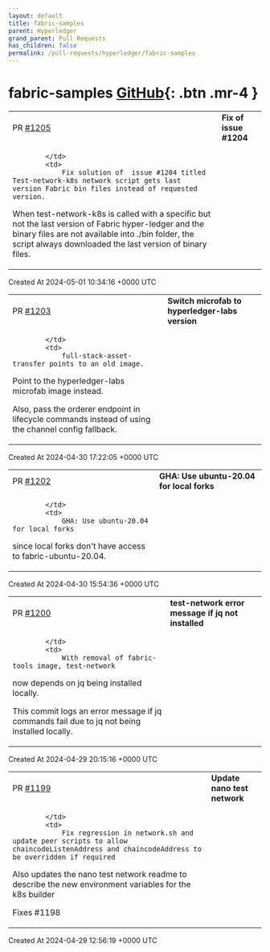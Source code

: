 ```yaml
---
layout: default
title: fabric-samples
parent: Hyperledger
grand_parent: Pull Requests
has_children: false
permalink: /pull-requests/hyperledger/fabric-samples
---
```


# fabric-samples <span class="fs-3 right-align">[GitHub](https://github.com/hyperledger/fabric-samples){: .btn .mr-4 }</span>


<div>
    <table>
        <tr>
            <td>
                PR <a href="https://github.com/hyperledger/fabric-samples/pull/1205" class=".btn">#1205</a>
            </td>
            <td>
                <b>
                    Fix of issue #1204
                </b>
            </td>
        </tr>
        <tr>
            <td>
                
            </td>
            <td>
                Fix solution of  issue #1204 titled Test-network-k8s network script gets last version Fabric bin files instead of requested version.
When test-network-k8s is called with a specific but not the last version of Fabric hyper-ledger and the binary files are not available into ./bin folder, the script always downloaded the last version of binary files.
            </td>
        </tr>
    </table>
    <div class="right-align">
        Created At 2024-05-01 10:34:16 +0000 UTC
    </div>
</div>

<div>
    <table>
        <tr>
            <td>
                PR <a href="https://github.com/hyperledger/fabric-samples/pull/1203" class=".btn">#1203</a>
            </td>
            <td>
                <b>
                    Switch microfab to hyperledger-labs version
                </b>
            </td>
        </tr>
        <tr>
            <td>
                
            </td>
            <td>
                full-stack-asset-transfer points to an old image.
Point to the hyperledger-labs microfab image instead.

Also, pass the orderer endpoint in lifecycle commands
instead of using the channel config fallback.
            </td>
        </tr>
    </table>
    <div class="right-align">
        Created At 2024-04-30 17:22:05 +0000 UTC
    </div>
</div>

<div>
    <table>
        <tr>
            <td>
                PR <a href="https://github.com/hyperledger/fabric-samples/pull/1202" class=".btn">#1202</a>
            </td>
            <td>
                <b>
                    GHA: Use ubuntu-20.04 for local forks
                </b>
            </td>
        </tr>
        <tr>
            <td>
                
            </td>
            <td>
                GHA: Use ubuntu-20.04 for local forks
since local forks don't have access to fabric-ubuntu-20.04.
            </td>
        </tr>
    </table>
    <div class="right-align">
        Created At 2024-04-30 15:54:36 +0000 UTC
    </div>
</div>

<div>
    <table>
        <tr>
            <td>
                PR <a href="https://github.com/hyperledger/fabric-samples/pull/1200" class=".btn">#1200</a>
            </td>
            <td>
                <b>
                    test-network error message if jq not installed
                </b>
            </td>
        </tr>
        <tr>
            <td>
                
            </td>
            <td>
                With removal of fabric-tools image, test-network
now depends on jq being installed locally.

This commit logs an error message if jq commands
fail due to jq not being installed locally.
            </td>
        </tr>
    </table>
    <div class="right-align">
        Created At 2024-04-29 20:15:16 +0000 UTC
    </div>
</div>

<div>
    <table>
        <tr>
            <td>
                PR <a href="https://github.com/hyperledger/fabric-samples/pull/1199" class=".btn">#1199</a>
            </td>
            <td>
                <b>
                    Update nano test network
                </b>
            </td>
        </tr>
        <tr>
            <td>
                
            </td>
            <td>
                Fix regression in network.sh and update peer scripts to allow chaincodeListenAddress and chaincodeAddress to be overridden if required

Also updates the nano test network readme to describe the new environment variables for the k8s builder

Fixes #1198
            </td>
        </tr>
    </table>
    <div class="right-align">
        Created At 2024-04-29 12:56:19 +0000 UTC
    </div>
</div>


